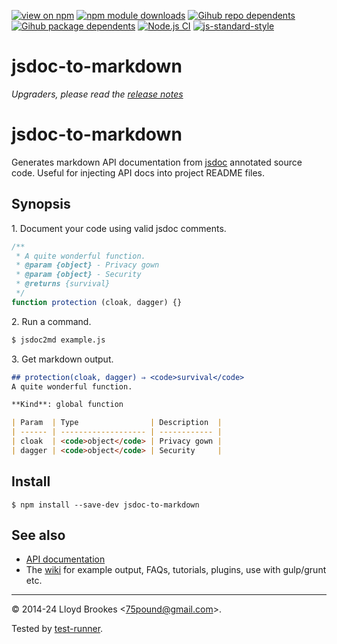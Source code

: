 [![view on npm](https://badgen.net/npm/v/jsdoc-to-markdown)](https://www.npmjs.org/package/jsdoc-to-markdown)
[![npm module downloads](https://badgen.net/npm/dt/jsdoc-to-markdown)](https://www.npmjs.org/package/jsdoc-to-markdown)
[![Gihub repo dependents](https://badgen.net/github/dependents-repo/jsdoc2md/jsdoc-to-markdown)](https://github.com/jsdoc2md/jsdoc-to-markdown/network/dependents?dependent_type=REPOSITORY)
[![Gihub package dependents](https://badgen.net/github/dependents-pkg/jsdoc2md/jsdoc-to-markdown)](https://github.com/jsdoc2md/jsdoc-to-markdown/network/dependents?dependent_type=PACKAGE)
[![Node.js CI](https://github.com/jsdoc2md/jsdoc-to-markdown/actions/workflows/node.js.yml/badge.svg)](https://github.com/jsdoc2md/jsdoc-to-markdown/actions/workflows/node.js.yml)
[![js-standard-style](https://img.shields.io/badge/code%20style-standard-brightgreen.svg)](https://github.com/feross/standard)

# jsdoc-to-markdown

_Upgraders, please read the [release notes](https://github.com/jsdoc2md/jsdoc-to-markdown/releases)_

# jsdoc-to-markdown

Generates markdown API documentation from [jsdoc](https://jsdoc.app) annotated source code. Useful for injecting API docs into project README files.

## Synopsis

1\. Document your code using valid jsdoc comments.

```js
/**
 * A quite wonderful function.
 * @param {object} - Privacy gown
 * @param {object} - Security
 * @returns {survival}
 */
function protection (cloak, dagger) {}
```

2\. Run a command.

```sh
$ jsdoc2md example.js
```

3\. Get markdown output.

```markdown
## protection(cloak, dagger) ⇒ <code>survival</code>
A quite wonderful function.

**Kind**: global function

| Param  | Type                | Description  |
| ------ | ------------------- | ------------ |
| cloak  | <code>object</code> | Privacy gown |
| dagger | <code>object</code> | Security     |

```

## Install

```
$ npm install --save-dev jsdoc-to-markdown
```

## See also

* [API documentation](https://github.com/jsdoc2md/jsdoc-to-markdown/blob/master/docs/API.md)
* The [wiki](https://github.com/jsdoc2md/jsdoc-to-markdown/wiki) for example output, FAQs, tutorials, plugins, use with gulp/grunt etc.

* * *

&copy; 2014-24 Lloyd Brookes \<75pound@gmail.com\>.

Tested by [test-runner](https://github.com/test-runner-js/test-runner).
